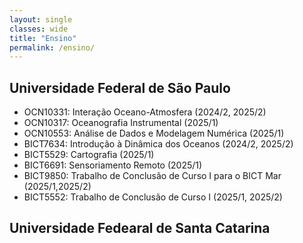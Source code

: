 ```yaml
---
layout: single
classes: wide
title: "Ensino"
permalink: /ensino/
---
```



## Universidade Federal de São Paulo


- OCN10331: Interação Oceano-Atmosfera (2024/2, 2025/2)
- OCN10317: Oceanografia Instrumental (2025/1)
- OCN10553: Análise de Dados e Modelagem Numérica (2025/1)
- BICT7634: Introdução à Dinâmica dos Oceanos  (2024/2, 2025/2)
- BICT5529: Cartografia  (2025/1)
- BICT6691: Sensoriamento Remoto (2025/1)
- BICT9850: Trabalho de Conclusão de Curso I para o BICT Mar (2025/1,2025/2)
- BICT5552: Trabalho de Conclusão de Curso I (2025/1, 2025/2)

## Universidade Fedearal de Santa Catarina
